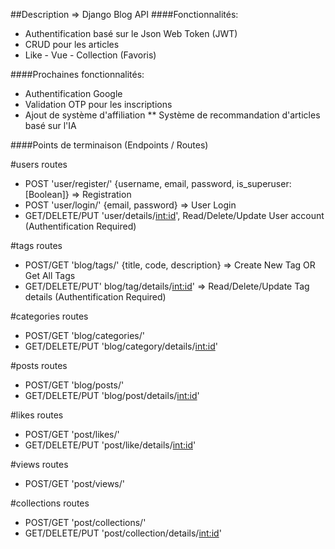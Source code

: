 ##Description => Django Blog API
####Fonctionnalités: 
* Authentification basé sur le Json Web Token (JWT)
* CRUD pour les articles
* Like - Vue - Collection (Favoris)

####Prochaines fonctionnalités: 
* Authentification Google
* Validation OTP pour les inscriptions
* Ajout de système d'affiliation 
** Système de recommandation d'articles basé sur l'IA

####Points de terminaison (Endpoints / Routes)

#users routes
- POST 'user/register/' {username, email, password, is_superuser:[Boolean]} => Registration
- POST 'user/login/' {email, password} => User Login
- GET/DELETE/PUT 'user/details/<int:id>', Read/Delete/Update User account (Authentification Required)

#tags routes
- POST/GET 'blog/tags/' {title, code, description} => Create New Tag OR Get All Tags
- GET/DELETE/PUT' blog/tag/details/<int:id>' => Read/Delete/Update Tag details (Authentification Required)

#categories routes
- POST/GET 'blog/categories/'
- GET/DELETE/PUT 'blog/category/details/<int:id>'

#posts routes
- POST/GET 'blog/posts/'
- GET/DELETE/PUT 'blog/post/details/<int:id>'

#likes routes
- POST/GET 'post/likes/'
- GET/DELETE/PUT 'post/like/details/<int:id>'

#views routes
- POST/GET 'post/views/' 

#collections routes
- POST/GET 'post/collections/'
- GET/DELETE/PUT 'post/collection/details/<int:id>'